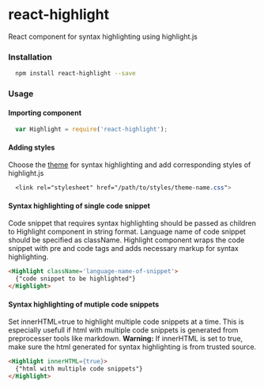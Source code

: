 # react-highlight
React component for syntax highlighting using highlight.js

### Installation
```bash
  npm install react-highlight --save
``` 

### Usage
#### Importing component
```js
  var Highlight = require('react-highlight');
```

#### Adding styles
Choose the [theme](https://highlightjs.org/static/demo/) for syntax highlighting and add corresponding styles of highlight.js
```css
  <link rel="stylesheet" href="/path/to/styles/theme-name.css">
```

#### Syntax highlighting of single code snippet
Code snippet that requires syntax highlighting should be passed as children to Highlight component in string format. Language name of code snippet should be specified as className.
Highlight component wraps the code snippet with pre and code tags and adds necessary markup for syntax highlighting.

```html
<Highlight className='language-name-of-snippet'>
  {"code snippet to be highlighted"}
</Highlight>
```

#### Syntax highlighting of mutiple code snippets
Set innerHTML=true to highlight multiple code snippets at a time.
This is especially usefull if html with multiple code snippets is generated from preprocesser tools like markdown.
**Warning:** If innerHTML is set to true, make sure the html generated for syntax highlighting is from trusted source.

```html
<Highlight innerHTML={true}>
  {"html with multiple code snippets"} 
</Highlight>
```